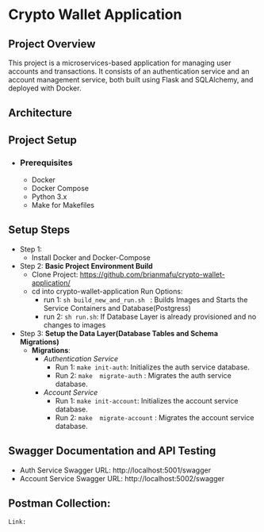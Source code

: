# Crypto Wallet Application
## Project Overview
 This project is a microservices-based application for managing user accounts and transactions. It consists of an authentication service and an account management service, both built using Flask and SQLAlchemy, and deployed with Docker.
## Architecture

## Project Setup
- ### Prerequisites
  - Docker
  - Docker Compose
  - Python 3.x
  - Make for Makefiles
## Setup Steps
 - Step 1:
   - Install Docker and Docker-Compose
 - Step 2: **Basic Project Environment Build**
   - Clone Project: https://github.com/brianmafu/crypto-wallet-application/
   - cd into crypto-wallet-application
   Run Options:
     - run 1: `sh build_new_and_run.sh ` : Builds Images and Starts the Service Containers and Database(Postgress)
     - run 2: `sh run.sh`: If Database Layer is already provisioned and no changes to images
  - Step 3: **Setup the Data Layer(Database Tables and Schema Migrations)**
    - **Migrations**:
      - *Authentication Service*
          - Run 1: `make init-auth`: Initializes the auth service database.
          - Run 2:  `make  migrate-auth` : Migrates the auth service database.
      - *Account Service*
          - Run 1: `make init-account`: Initializes the account service database.
          - Run 2:  `make  migrate-account` : Migrates the account service database.
## Swagger Documentation and API Testing
 - Auth Service Swagger URL: http://localhost:5001/swagger
 - Account Service Swagger URL: http://localhost:5002/swagger
## Postman Collection:
    Link: 

